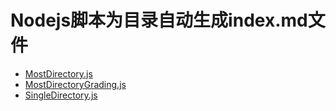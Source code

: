# Nodejs脚本为目录自动生成index.md文件
- [MostDirectory.js](MostDirectory.js)
- [MostDirectoryGrading.js](MostDirectoryGrading.js)
- [SingleDirectory.js](SingleDirectory.js)
